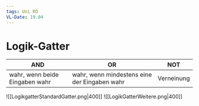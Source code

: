 ```yaml
---
tags: Uni RO
VL-Date: 19.04
---
```

# Logik-Gatter

| AND                            | OR                                           | NOT |
| ------------------------------ | -------------------------------------------- | --- |
| wahr, wenn beide Eingaben wahr | wahr, wenn mindestens eine der Eingaben wahr | Verneinung    |

![[LogikgatterStandardGatter.png|400]]
![[LogikGatterWeitere.png|400]]


